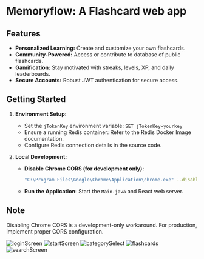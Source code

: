 # Memoryflow: A Flashcard web app
## Features

* **Personalized Learning:** Create and customize your own flashcards.
* **Community-Powered:** Access or contribute to database of public flashcards.
* **Gamification:** Stay motivated with streaks, levels, XP, and daily leaderboards.
* **Secure Accounts:** Robust JWT authentication for secure access.

## Getting Started

1. **Environment Setup:**
   * Set the `jTokenKey` environment variable: `SET jTokenKey=yourkey`
   * Ensure a running Redis container: Refer to the Redis Docker Image documentation.
   * Configure Redis connection details in the source code.

2. **Local Development:**
   * **Disable Chrome CORS (for development only):**
     ```bash
     "C:\Program Files\Google\Chrome\Application\chrome.exe" --disable-web-security --disable-gpu --user-data-dir=%LOCALAPPDATA%\Google\chromeTemp"
     ```
   * **Run the Application:**
     Start the `Main.java` and React web server.

## Note
Disabling Chrome CORS is a development-only workaround. For production, implement proper CORS configuration.

![loginScreen](https://iili.io/2aBzFQ2.png)
![startScreen](https://iili.io/2aBzHkG.png)
![categorySelect](https://iili.io/2aBz97s.png)
![flashcards](https://iili.io/2aBxy2n.png)
![searchScreen](https://iili.io/2aBxmrX.png)
